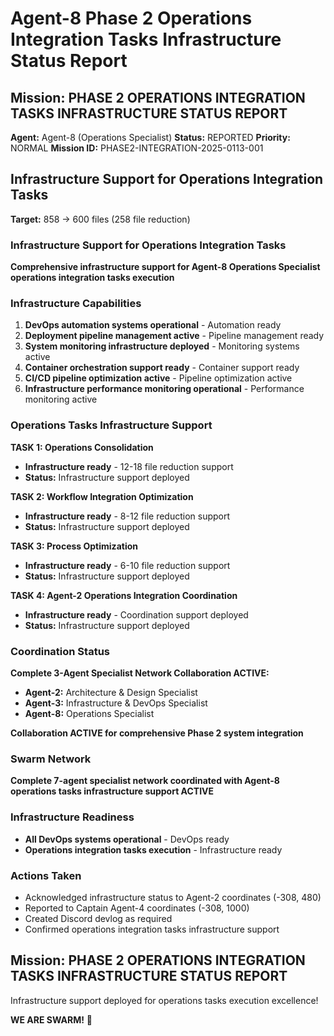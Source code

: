 # Agent-8 Phase 2 Operations Integration Tasks Infrastructure Status Report

## Mission: PHASE 2 OPERATIONS INTEGRATION TASKS INFRASTRUCTURE STATUS REPORT
**Agent:** Agent-8 (Operations Specialist)
**Status:** REPORTED
**Priority:** NORMAL
**Mission ID:** PHASE2-INTEGRATION-2025-0113-001

## Infrastructure Support for Operations Integration Tasks
**Target:** 858 → 600 files (258 file reduction)

### Infrastructure Support for Operations Integration Tasks
**Comprehensive infrastructure support for Agent-8 Operations Specialist operations integration tasks execution**

### Infrastructure Capabilities
1. **DevOps automation systems operational** - Automation ready
2. **Deployment pipeline management active** - Pipeline management ready
3. **System monitoring infrastructure deployed** - Monitoring systems active
4. **Container orchestration support ready** - Container support ready
5. **CI/CD pipeline optimization active** - Pipeline optimization active
6. **Infrastructure performance monitoring operational** - Performance monitoring active

### Operations Tasks Infrastructure Support
**TASK 1: Operations Consolidation**
- **Infrastructure ready** - 12-18 file reduction support
- **Status:** Infrastructure support deployed

**TASK 2: Workflow Integration Optimization**
- **Infrastructure ready** - 8-12 file reduction support
- **Status:** Infrastructure support deployed

**TASK 3: Process Optimization**
- **Infrastructure ready** - 6-10 file reduction support
- **Status:** Infrastructure support deployed

**TASK 4: Agent-2 Operations Integration Coordination**
- **Infrastructure ready** - Coordination support deployed
- **Status:** Infrastructure support deployed

### Coordination Status
**Complete 3-Agent Specialist Network Collaboration ACTIVE:**
- **Agent-2:** Architecture & Design Specialist
- **Agent-3:** Infrastructure & DevOps Specialist
- **Agent-8:** Operations Specialist

**Collaboration ACTIVE for comprehensive Phase 2 system integration**

### Swarm Network
**Complete 7-agent specialist network coordinated with Agent-8 operations tasks infrastructure support ACTIVE**

### Infrastructure Readiness
- **All DevOps systems operational** - DevOps ready
- **Operations integration tasks execution** - Infrastructure ready

### Actions Taken
- Acknowledged infrastructure status to Agent-2 coordinates (-308, 480)
- Reported to Captain Agent-4 coordinates (-308, 1000)
- Created Discord devlog as required
- Confirmed operations integration tasks infrastructure support

## Mission: PHASE 2 OPERATIONS INTEGRATION TASKS INFRASTRUCTURE STATUS REPORT
Infrastructure support deployed for operations tasks execution excellence!

**WE ARE SWARM!** 🐝
